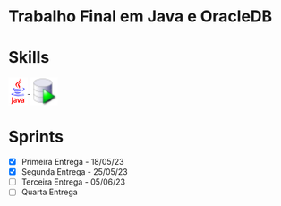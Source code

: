 # **Trabalho Final em Java e OracleDB**

# Skills
<a href="">
    <img align="center" alt="Icon Java" height="50" src="https://github.com/Nicolaskn95/TrabalhoFinal_JAVA/blob/main/assets/java.GIF" />
  </a> 
  <a href="">
    <img align="center" alt="Icon Java" height="50" src="https://github.com/Nicolaskn95/TrabalhoFinal_JAVA/blob/main/assets/icon.png" />
  </a> 

# Sprints
- [X] Primeira Entrega - 18/05/23
- [X] Segunda Entrega - 25/05/23
- [ ] Terceira Entrega - 05/06/23
- [ ] Quarta Entrega
